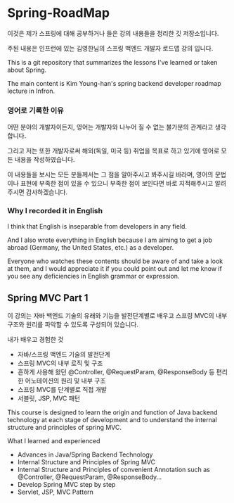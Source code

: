 # Spring-RoadMap

이것은 제가 스프링에 대해 공부하거나 들은 강의 내용들을 정리한 깃 저장소입니다.

주된 내용은 인프런에 있는 김영한님의 스프링 백엔드 개발자 로드맵 강의 입니다.


This is a git repository that summarizes the lessons I've learned or taken about Spring.

The main content is Kim Young-han's spring backend developer roadmap lecture in Infron.

### 영어로 기록한 이유
어떤 분야의 개발자이든지, 영어는 개발자와 나누어 질 수 없는 불가분의 관계라고 생각합니다.

그리고 저는 또한 개발자로써 해외(독일, 미국 등) 취업을 목표로 하고 있기에 영어로 모든 내용을 작성하였습니다.

이 내용들을 보시는 모든 분들께서는 그 점을 알아주시고 봐주시길 바라며, 영어의 문법이나 표현에 부족한 점이 있을 수 있으니 부족한 점이 보인다면 바로 지적해주시고 알려주시면 감사하겠습니다.


### Why I recorded it in English
I think that English is inseparable from developers in any field.

And I also wrote everything in English because I am aiming to get a job abroad (Germany, the United States, etc.) as a developer.

Everyone who watches these contents should be aware of and take a look at them, and I would appreciate it if you could point out and let me know if you see any deficiencies in English grammar or expression.

## Spring MVC Part 1
이 강의는 자바 백엔드 기술의 유래와 기능을 발전단계별로 배우고 스프링 MVC의 내부 구조와 원리를 파악할 수 있도록 구성되어 있습니다.

내가 배우고 경험한 것
- 자바/스프링 백엔드 기술의 발전단계
- 스프링 MVC의 내부 로직 및 구조
- 흔하게 사용해 왔던 @Controller, @RequestParam, @ResponseBody 등 편리한 어노테이션의 원리 및 내부 구조
- 스프링 MVC를 단계별로 직접 개발
- 서블릿, JSP, MVC 패턴

This course is designed to learn the origin and function of Java backend technology at each stage of development and to understand the internal structure and principles of spring MVC.

What I learned and experienced
- Advances in Java/Spring Backend Technology
- Internal Structure and Principles of Spring MVC
- Internal Structure and Principles of convenient Annotation such as @Controller, @RequestParam, @ResponseBody...
- Develop Spring MVC step by step
- Servlet, JSP, MVC Pattern
